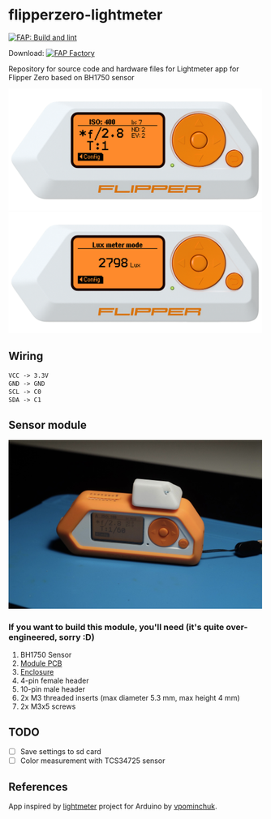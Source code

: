 # flipperzero-lightmeter

[![FAP: Build and lint](https://github.com/oleksiikutuzov/flipperzero-lightmeter/actions/workflows/build-and-lint.yml/badge.svg)](https://github.com/oleksiikutuzov/flipperzero-lightmeter/actions/workflows/build-and-lint.yml)

Download: [![FAP Factory](https://flipc.org/api/v1/oleksiikutuzov/flipperzero-lightmeter/badge?root=application)](https://flipc.org/oleksiikutuzov/flipperzero-lightmeter?root=application)

Repository for source code and hardware files for Lightmeter app for Flipper Zero based on BH1750 sensor

<img src="images/framed_gui_main.png" width="500px">

<img src="images/framed_gui_lux_meter.png" width="500px">

## Wiring

```
VCC -> 3.3V
GND -> GND
SCL -> C0
SDA -> C1
```

## Sensor module

<img src="module/back.jpg" width="500px">

### If you want to build this module, you'll need (it's quite over-engineered, sorry :D)
1. BH1750 Sensor
2. [Module PCB](https://github.com/oleksiikutuzov/flipperzero-lightmeter/blob/main/module/module_v2_gerber.zip)
3. [Enclosure](https://github.com/oleksiikutuzov/flipperzero-lightmeter/blob/main/module/module_v2_enclosure.stl)
4. 4-pin female header
5. 10-pin male header
6. 2x M3 threaded inserts (max diameter 5.3 mm, max height 4 mm)
7. 2x M3x5 screws


## TODO
- [ ] Save settings to sd card
- [ ] Color measurement with TCS34725 sensor

## References
App inspired by [lightmeter](https://github.com/vpominchuk/lightmeter) project for Arduino by [vpominchuk](https://github.com/vpominchuk).
